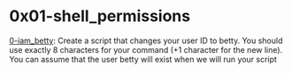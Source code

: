 # 0x01-shell_permissions  

[0-iam_betty](https://github.com/vessoutraore/alx-system_engineering-devops/tree/master/0x01-shell_permissions/0-iam_betty "0-iam_betty"): Create a script that changes your user ID to betty. You should use exactly 8 characters for your command (+1 character for the new line). You can assume that the user betty will exist when we will run your script  
